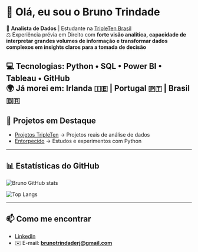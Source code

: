 # 👋 Olá, eu sou o Bruno Trindade  

🎯 **Analista de Dados** | Estudante na [TripleTen Brasil](https://tripleten.com.br/)  
⚖️ Experiência prévia em Direito com **forte visão analítica, capacidade de interpretar grandes volumes de informação e transformar dados complexos em insights claros para a tomada de decisão**
  
💻 Tecnologias: Python • SQL • Power BI • Tableau • GitHub  
🌍 Já morei em: Irlanda 🇮🇪 | Portugal 🇵🇹 | Brasil 🇧🇷
---

## 🚀 Projetos em Destaque
- [Projetos TripleTen](https://github.com/brunoatrindade/tripleten_projects) → Projetos reais de análise de dados  
- [Entorpecido](https://github.com/brunoatrindade/entorpecido) → Estudos e experimentos com Python  

---

## 📊 Estatísticas do GitHub
![Bruno GitHub stats](https://github-readme-stats.vercel.app/api?username=brunoatrindade&show_icons=true&theme=tokyonight)

![Top Langs](https://github-readme-stats.vercel.app/api/top-langs/?username=brunoatrindade&layout=compact&theme=tokyonight)

---

## 📫 Como me encontrar
- [LinkedIn](https://www.linkedin.com/in/brunoatrindade)  
- ✉️ E-mail: **brunotrindaderj@gmail.com**
